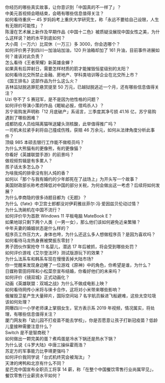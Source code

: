 你经历的哪些真实故事，让你意识到「中国真的不一样了」？  
中美元首视频会晤结束，会晤有哪些信息值得关注？  
如何看待重庆一 45 岁妈妈考上重庆大学研究生，称「永远不要给自己设限，人生有无限的可能性」？  
陈漫在艺术展上新作及早期作品《中国十二色》被质疑没展现中国女性之美，为什么这样说？她的水平到底如何？  
大小周（一万六）比双休（一万三）多 3000，你会选哪个？  
如何评价男子到四川一加油站加油，120 升油箱却加了 161 升油，目前事件进展如何？谁该对此负责？  
怎么看待《王者荣耀》新英雄金蝉？  
如果真有后羿射日，需要怎样材质的箭才能摧毁恒星级别的太阳？  
如何看待北交所禁止金融、房地产、学科类培训等企业在北交所上市？  
《国王排名》这部作品为什么这么火？  
吉林监狱脱逃罪犯悬赏提至 50 万元，已越狱脱逃近一个月，还有哪些信息值得关注？  
Uzi 夺不了 S 赛冠军，是不是因为他性格的问题？  
如何评价导演小策的作品《睚眦必报，借鸡杀人》？  
苏宁易购发声明称「12 月底破产」系谣言，三季度其净亏损 41.16 亿，苏宁易购遇到了哪些困难？  
成都防疫人员给隔离猫咪送罐头测核酸，此举值得推广吗？  
一司机未拉紧手刹将自己撞成伤残，获赔 46 万余元，如何从法律角度分析此事件？  
顶级 985 本硕去银行工作能不做柜员吗？  
为什么大熊猫有的更像熊，有的更像猫？  
你看好《英雄联盟手游》的前景吗？  
做视频剪辑是有多累人？  
孩子话太多怎么办？  
为啥我炖的排骨没有别人炖的香？  
如何以「那个与我有婚约的少年郎死在了战场上」为开头写一个故事？  
美国财政部长称考虑降低对中国的部分关税，为何会做出这一考虑？后续将如何发展？  
为什么李商隐的很多诗题目都为《无题》？  
为什么《fate》中卫宫士郎都没对伊莉雅丝菲尔·冯·爱因兹贝伦动过情？  
为什么洗碗机在中国不流行？  
如何评价华为首款 Windows 11 平板电脑 MateBook E？  
如果地球只剩下两个人类（一男一女），那么他们该如何避免近亲繁殖？  
中年夫妻的婚姻状态是什么样的？  
程序员工作压力大，身体也垮，为什么还这么多人想做程序员？是因为喜欢吗？  
如何看待马龙热身赛被樊振东零封？  
男子团伙作案抢夺 11 名婴儿，潜逃 17 年后被抓，将会受到哪些处罚？  
如何评价游戏《艾尔登法环》测试版游玩下的效果？  
为什么法系车和韩系车现在慢慢丢掉大陆市场?  
你一觉醒来发现身边睡了一位游戏《原神》中的角色，你希望是谁，为什么？  
日媒称菅田将晖和小松菜奈宣布结婚，你看好他们的未来吗？  
如何评价《镜双城》正式动画化？  
动画《英雄联盟：双城之战》为什么不做成电影上映？  
如何看待网传小米将与徕卡合作，这将对小米带来哪些影响？  
俄摧毁卫星产生大量碎片，国际空间站 7 名宇航员躲进飞船避难，这些太空垃圾该如何处理？  
网曝四川一小学老师课上掌掴女生，官方表示系 2019 年视频，情况属实，将处理，有哪些信息值得关注？  
厦门网友称「幼儿园不打疫苗不能去学校」，你是否愿意让孩子打新冠疫苗？低龄儿童接种需要注意什么？  
Switch 是不是智商税？  
如何做出一颗完美的蛋？煮鸡蛋是冷水下锅还是热水下锅？  
为什么说《斗罗大陆》中唐三操纵霍雨浩？  
苏定方的军事能力比李靖更强吗？  
如何评价我同学说「台式机终究会被淘汰」？  
天津的烤鸭和北京有什么不同？  
星巴克中国宣布全职员工将享 14 薪，称「在整个中国餐饮零售行业尚属罕见」，餐饮零售行业薪资水平如何？  
